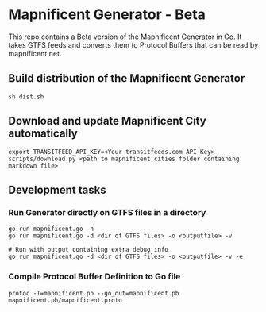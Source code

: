 # Mapnificent Generator - Beta

This repo contains a Beta version of the Mapnificent Generator in Go. It takes GTFS feeds and converts them to Protocol Buffers that can be read by mapnificent.net.

## Build distribution of the Mapnificent Generator

	sh dist.sh

## Download and update Mapnificent City automatically

	export TRANSITFEED_API_KEY=<Your transitfeeds.com API Key>
	scripts/download.py <path to mapnificent cities folder containing markdown file>


## Development tasks

### Run Generator directly on GTFS files in a directory

	go run mapnificent.go -h
	go run mapnificent.go -d <dir of GTFS files> -o <outputfile> -v

	# Run with output containing extra debug info
	go run mapnificent.go -d <dir of GTFS files> -o <outputfile> -v -e


### Compile Protocol Buffer Definition to Go file

    protoc -I=mapnificent.pb --go_out=mapnificent.pb mapnificent.pb/mapnificent.proto